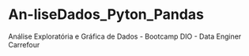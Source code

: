 # An-liseDados_Pyton_Pandas
Análise Exploratória e Gráfica de Dados - Bootcamp DIO - Data Enginer Carrefour

